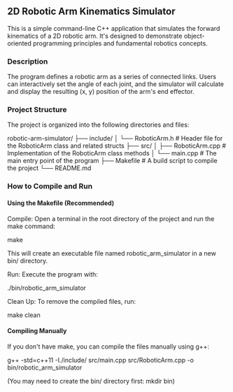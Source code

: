 ## 2D Robotic Arm Kinematics Simulator
This is a simple command-line C++ application that simulates the forward kinematics of a 2D robotic arm. It's designed to demonstrate object-oriented programming principles and fundamental robotics concepts.

### Description
The program defines a robotic arm as a series of connected links. Users can interactively set the angle of each joint, and the simulator will calculate and display the resulting (x, y) position of the arm's end effector.

### Project Structure
The project is organized into the following directories and files:

robotic-arm-simulator/
├── include/
│   └── RoboticArm.h      # Header file for the RoboticArm class and related structs
├── src/
│   ├── RoboticArm.cpp    # Implementation of the RoboticArm class methods
│   └── main.cpp          # The main entry point of the program
├── Makefile              # A build script to compile the project
└── README.md             

### How to Compile and Run
#### Using the Makefile (Recommended)
Compile: Open a terminal in the root directory of the project and run the make command:

make

This will create an executable file named robotic_arm_simulator in a new bin/ directory.

Run: Execute the program with:

./bin/robotic_arm_simulator

Clean Up: To remove the compiled files, run:

make clean

#### Compiling Manually
If you don't have make, you can compile the files manually using g++:

g++ -std=c++11 -I./include/ src/main.cpp src/RoboticArm.cpp -o bin/robotic_arm_simulator

(You may need to create the bin/ directory first: mkdir bin)
